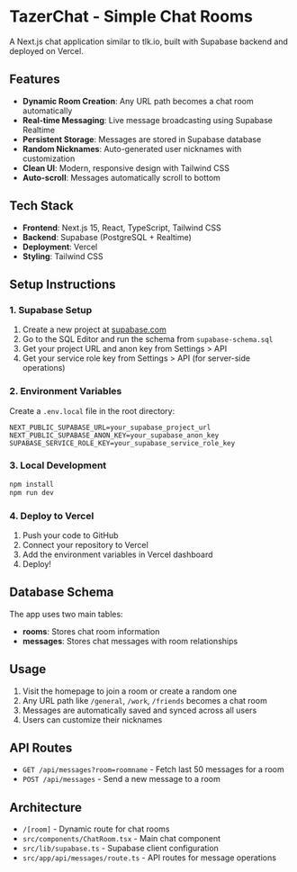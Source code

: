 # TazerChat - Simple Chat Rooms

A Next.js chat application similar to tlk.io, built with Supabase backend and deployed on Vercel.

## Features

- **Dynamic Room Creation**: Any URL path becomes a chat room automatically
- **Real-time Messaging**: Live message broadcasting using Supabase Realtime
- **Persistent Storage**: Messages are stored in Supabase database
- **Random Nicknames**: Auto-generated user nicknames with customization
- **Clean UI**: Modern, responsive design with Tailwind CSS
- **Auto-scroll**: Messages automatically scroll to bottom

## Tech Stack

- **Frontend**: Next.js 15, React, TypeScript, Tailwind CSS
- **Backend**: Supabase (PostgreSQL + Realtime)
- **Deployment**: Vercel
- **Styling**: Tailwind CSS

## Setup Instructions

### 1. Supabase Setup

1. Create a new project at [supabase.com](https://supabase.com)
2. Go to the SQL Editor and run the schema from `supabase-schema.sql`
3. Get your project URL and anon key from Settings > API
4. Get your service role key from Settings > API (for server-side operations)

### 2. Environment Variables

Create a `.env.local` file in the root directory:

```env
NEXT_PUBLIC_SUPABASE_URL=your_supabase_project_url
NEXT_PUBLIC_SUPABASE_ANON_KEY=your_supabase_anon_key
SUPABASE_SERVICE_ROLE_KEY=your_supabase_service_role_key
```

### 3. Local Development

```bash
npm install
npm run dev
```

### 4. Deploy to Vercel

1. Push your code to GitHub
2. Connect your repository to Vercel
3. Add the environment variables in Vercel dashboard
4. Deploy!

## Database Schema

The app uses two main tables:

- **rooms**: Stores chat room information
- **messages**: Stores chat messages with room relationships

## Usage

1. Visit the homepage to join a room or create a random one
2. Any URL path like `/general`, `/work`, `/friends` becomes a chat room
3. Messages are automatically saved and synced across all users
4. Users can customize their nicknames

## API Routes

- `GET /api/messages?room=roomname` - Fetch last 50 messages for a room
- `POST /api/messages` - Send a new message to a room

## Architecture

- `/[room]` - Dynamic route for chat rooms
- `src/components/ChatRoom.tsx` - Main chat component
- `src/lib/supabase.ts` - Supabase client configuration
- `src/app/api/messages/route.ts` - API routes for message operations